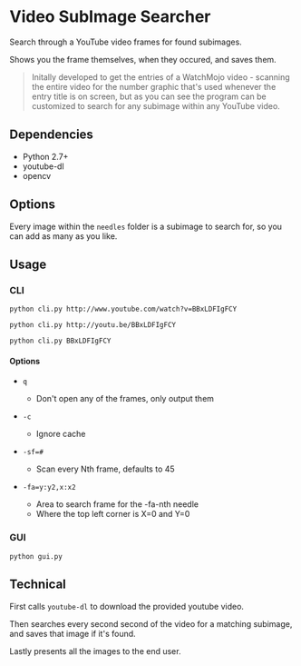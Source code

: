 # Video SubImage Searcher

Search through a YouTube video frames for found subimages.

Shows you the frame themselves, when they occured, and saves them.

> Initally developed to get the entries of a WatchMojo video - scanning the entire video for the number
> graphic that's used whenever the entry title is on screen, but as you can see the program
> can be customized to search for any subimage within any YouTube video.

## Dependencies

- Python 2.7+
- youtube-dl
- opencv

## Options

Every image within the `needles` folder is a subimage to search for, so you can add as many as you like.

## Usage

### CLI

`python cli.py http://www.youtube.com/watch?v=BBxLDFIgFCY`

`python cli.py http://youtu.be/BBxLDFIgFCY`

`python cli.py BBxLDFIgFCY`

#### Options

- `q`
  - Don't open any of the frames, only output them

- `-c`
  - Ignore cache
- `-sf=#`
  - Scan every Nth frame, defaults to 45
- `-fa=y:y2,x:x2`
  - Area to search frame for the -fa-nth needle
  - Where the top left corner is X=0 and Y=0

### GUI

`python gui.py`

## Technical

First calls `youtube-dl` to download the provided youtube video.

Then searches every second second of the video for a matching subimage, and saves that image if it's found.

Lastly presents all the images to the end user.
